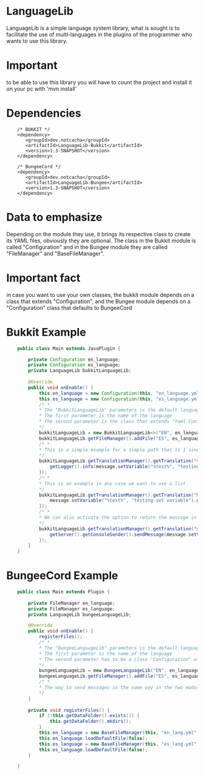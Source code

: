 # LanguageLib

LanguageLib is a simple language system library, what is sought is to facilitate the use of multi-languages ​​in the plugins of the programmer who wants to use this library.

# Important
to be able to use this library you will have to count the project and install it on your pc with 'mvn install'

# Dependencies

```pom
    /* BUKKIT */
    <dependency>
       <groupId>dev.notcacha</groupId>
       <artifactId>LanguageLib-Bukkit</artifactId>
       <version>1.3-SNAPSHOT</version>
    </dependency>

    /* BungeeCord */
    <dependency>
       <groupId>dev.notcacha</groupId>
       <artifactId>LanguageLib-Bungee</artifactId>
       <version>1.3-SNAPSHOT</version>
    </dependency>
```

# Data to emphasize
Depending on the module they use, it brings its respective class to create its YAML files, obviously they are optional.
The class in the Bukkit module is called "Configuration" and in the Bungee module they are called "FileManager" and "BaseFileManager".

# Important fact
in case you want to use your own classes, the bukkit module depends on a class that extends "Configuration",
and the Bungee module depends on a "Configuration" class that defaults to BungeeCord 

# Bukkit Example

```java
    public class Main extends JavaPlugin {

        private Configuration en_language;
        private Configuration es_language;
        private LanguageLib bukkitLanguageLib;
        
        @Override
        public void onEnable() {
            this.en_language = new Configuration(this, "en_language.yml");
            this.es_language = new Configuration(this, "es_language.yml");
            /* *
            * The "BukkitLanguageLib" parameters is the default language
            * The first parameter is the name of the language
            * The second parameter is the class that extends "Yaml Configuration" or "Configuration" class
            */
            bukkitLanguageLib = new BukkitLanguageLib<>("EN", en_language);
            bukkitLanguageLib.getFileManager().addFile("ES", es_language);
            /* *
            * This is a simple example for a simple path that is 1 single string
            */
            bukkitLanguageLib.getTranslationManager().getTranslation("messages.test").ifPresent(message -> {
                getLogger().info(message.setVariable("%test%", "testing set variable").getMessage("EN"));
            });
            /* *
            * This is an example in any case we want to use a list
            */
            bukkitLanguageLib.getTranslationManager().getTranslation("Messages.apagando-list").ifPresent(message -> {
                message.setVariable("%test%", "testing set variable").getMessages("EN").forEach(resultMessage -> getLogger().info(resultMessage));
            });
            /* *
            * We can also activate the option to return the message in colors as follows
            */
            bukkitLanguageLib.getTranslationManager().getTranslation("messages.test").ifPresent(message -> {
                getServer().getConsoleSender().sendMessage(message.setVariable("%test%", "testing set variable").setColor(true).getMessage("EN"));
            });
        }       
    }   
```

# BungeeCord Example

```java
    public class Main extends Plugin {
        
        private FileManager en_language;
        private FileManager es_language;
        private LanguageLib bungeeLanguageLib;

        @Override
        public void onEnable() {
            registerFiles();
            /* *
            * The "BungeeLanguageLib" parameters is the default language
            * The first parameter is the name of the language
            * The second parameter has to be a class "Configuration" of BungeeCord
            */
            bungeeLanguageLib = new BungeeLanguageLib("EN", en_language.getFile());
            bungeeLanguageLib.getFileManager().addFile("ES", es_language.getFile());
            /* *
            * The way to send messages in the same way in the two modules, so that did not change, the only thing that changes is the variable when registering the library.
            */
        }
    
        private void registerFiles() {
            if (!this.getDataFolder().exists()) {
                this.getDataFolder().mkdirs();
            }
            this.en_language = new BaseFileManager(this, "en_lang.yml", "en_lang.yml");
            this.en_language.loadDefaultFile(false);
            this.es_language = new BaseFileManager(this, "es_lang.yml", "es_lang.yml");
            this.es_language.loadDefaultFile(false);
        }   

    }
```